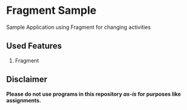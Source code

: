 # Fragment Sample
Sample Application using Fragment for changing activities

## Used Features
1. Fragment

## Disclaimer
**Please do not use programs in this repository *as-is* for purposes like assignments.**